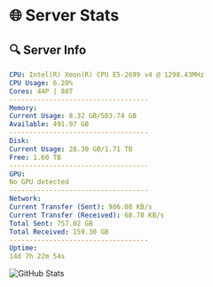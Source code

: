 # 🌐 Server Stats
## 🔍 Server Info
```yaml
CPU: Intel(R) Xeon(R) CPU E5-2699 v4 @ 1298.43MHz
CPU Usage: 6.20%
Cores: 44P | 88T
-----------------------------------
Memory:
Current Usage: 8.32 GB/503.74 GB
Available: 491.97 GB
-----------------------------------
Disk:
Current Usage: 28.30 GB/1.71 TB
Free: 1.60 TB
-----------------------------------
GPU:
No GPU detected
-----------------------------------
Network:
Current Transfer (Sent): 986.08 KB/s
Current Transfer (Received): 68.78 KB/s
Total Sent: 757.02 GB
Total Received: 159.30 GB
-----------------------------------
Uptime:
14d 7h 22m 54s
```
![GitHub Stats](https://img.shields.io/badge/Updated-2025-05-04_00:31:42-blue)